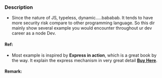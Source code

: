 ### Description
* Since the nature of JS, typeless, dynamic.....bababab. It tends to have
more security risk compare to other programming language. So this dir
mainly show several example you would encounter throughout ur dev career as a node Dev.
#### Ref:
* Most example is inspired by **Express in action**, which is 
a great book by the way. It explain the express mechanism in very great detail [**Buy Here**](https://www.manning.com/books/express-in-action). 

#### Remark:
